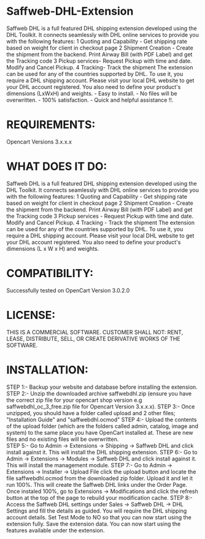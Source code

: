 # Saffweb-DHL-Extension
Saffweb DHL is a full featured DHL shipping extension developed using the DHL Toolkit. It connects seamlessly with DHL online services to provide you with the following features: 1 Quoting and Capability - Get shipping rate based on weight for client in checkout page 2 Shipment Creation - Create the shipment from the backend. Print Airway Bill (with PDF Label) and get the Tracking code 3 Pickup services- Request Pickup with time and date. Modify and Cancel Pickup. 4 Tracking- Track the shipment The extension can be used for any of the countries supported by DHL. To use it, you require a DHL shipping account. Please visit your local DHL website to get your DHL account registered. You also need to define your product's dimensions (LxWxH) and weights. - Easy to install.  - No files will be overwritten. - 100% satisfaction. - Quick and helpful assistance !!.

REQUIREMENTS:
=============
Opencart Versions 3.x.x.x

WHAT DOES IT DO:
================
Saffweb DHL is a full featured DHL shipping extension developed using the DHL Toolkit. It connects seamlessly with DHL online services to provide you with the following features:
1 Quoting and Capability - Get shipping rate based on weight for client in checkout page
2 Shipment Creation - Create the shipment from the backend. Print Airway Bill (with PDF Label) and get the Tracking code
3 Pickup services - Request Pickup with time and date. Modify and Cancel Pickup.
4 Tracking - Track the shipment
The extension can be used for any of the countries supported by DHL. To use it, you require a DHL shipping account. Please visit your local DHL website to get your DHL account registered. You also need to define your product's dimensions (L x W x H) and weights.


COMPATIBILITY:
===============
Successfully tested on OpenCart Version 3.0.2.0

LICENSE:
==========
THIS IS A COMMERCIAL SOFTWARE. CUSTOMER SHALL NOT: RENT, LEASE, DISTRIBUTE, SELL, OR CREATE DERIVATIVE WORKS OF THE SOFTWARE.  


INSTALLATION:
===============
STEP 1:- Backup your website and database before installing the extension.
STEP 2:- Unzip the downloaded archive saffwebdhl.zip (ensure you have the correct zip file for your opencart shop version e.g saffwebdhl_oc_3_free.zip file for Opencart Version 3.x.x.x).
STEP 3:- Once unzipped, you should have a folder called upload and 2 other files; "Installation Guide" and "saffwebdhl.ocmod"
STEP 4:- Upload the contents of the upload folder (which are the folders called admin, catalog, image and system) to the same place you have OpenCart installed at. These are new files and no existing files will be overwritten.   
STEP 5:- Go to Admin -> Extensions -> Shipping -> Saffweb DHL and click install against it. This will install the DHL shipping extension.
STEP 6:- Go to Admin -> Extensions -> Modules -> Saffweb DHL and click install against it. This will install the management module.
STEP 7:- Go to Admin -> Extensions -> Installer -> Upload File click the upload button and locate the file saffwebdhl.ocmod from the downloaded zip folder. Upload it and let it run 100%. This will create the Saffweb DHL links under the Order Page. Once instaled 100%, go to Extensions -> Modifications and click the refresh button at the top of the page to rebuild your modification cache.
STEP 8:- Access the Saffweb DHL settings under Sales -> Saffweb DHL -> DHL Settings and fill the details as guided. You will require the DHL shipping account details. Set Test Mode to NO so that you can now start using the extension fully. Save the extension data. You can now start using the features available under the extension.
